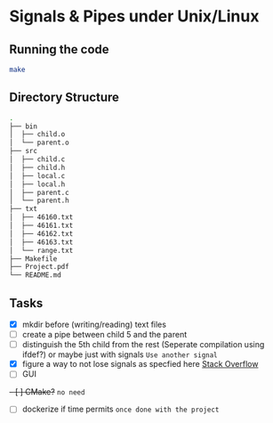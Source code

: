 # Signals & Pipes under Unix/Linux

## Running the code

```bash
make 
```

## Directory Structure
```bash
.
├── bin
│  ├── child.o
│  └── parent.o
├── src
│  ├── child.c
│  ├── child.h
│  ├── local.c
│  ├── local.h
│  ├── parent.c
│  └── parent.h
├── txt
│  ├── 46160.txt
│  ├── 46161.txt
│  ├── 46162.txt
│  ├── 46163.txt
│  └── range.txt
├── Makefile
├── Project.pdf
└── README.md

```

## Tasks
- [x] mkdir before (writing/reading) text files
- [ ] create a pipe between child 5 and the parent
- [ ] distinguish the 5th child from the rest (Seperate compilation using ifdef?) or maybe just with signals `Use another signal`
- [x] figure a way to not lose signals as specfied here [Stack Overflow](https://stackoverflow.com/a/18442435/8962746)
- [ ] GUI 

~~- [ ] CMake?~~ `no need` 
- [ ] dockerize if time permits  `once done with the project`
